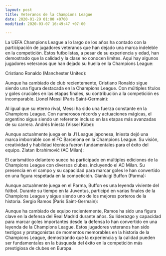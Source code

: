 ```yaml
---
layout: post
title: Veteranos de la Champions League
date: 2020-01-29 01:00 +0700
modified: 2020-03-07 16:49:47 +07:00

---
```


La UEFA Champions League a lo largo de los años ha contado con la participación de jugadores veteranos que han dejado una marca indeleble en la competición. Estos futbolistas, a pesar de su experiencia y edad, han demostrado que la calidad y la clase no conocen límites. Aquí hay algunos jugadores veteranos que han dejado su huella en la Champions League:

Cristiano Ronaldo (Manchester United):

Aunque ha cambiado de club recientemente, Cristiano Ronaldo sigue siendo una figura destacada en la Champions League. Con múltiples títulos y goles cruciales en las etapas finales, su contribución a la competición es incomparable.
Lionel Messi (Paris Saint-Germain):

Al igual que su eterno rival, Messi ha sido una fuerza constante en la Champions League. Con numerosos récords y actuaciones mágicas, el argentino sigue siendo un referente incluso en las etapas más avanzadas de su carrera.
Andrés Iniesta (Vissel Kobe):

Aunque actualmente juega en la J1 League japonesa, Iniesta dejó una marca imborrable con el FC Barcelona en la Champions League. Su visión, creatividad y habilidad técnica fueron fundamentales para el éxito del equipo.
Zlatan Ibrahimović (AC Milan):

El carismático delantero sueco ha participado en múltiples ediciones de la Champions League con diversos clubes, incluyendo el AC Milan. Su presencia en el campo y su capacidad para marcar goles le han convertido en una figura respetada en la competición.
Gianluigi Buffon (Parma):

Aunque actualmente juega en el Parma, Buffon es una leyenda viviente del fútbol. Durante su tiempo en la Juventus, participó en varias finales de la Champions League y sigue siendo uno de los mejores porteros de la historia.
Sergio Ramos (Paris Saint-Germain):

Aunque ha cambiado de equipo recientemente, Ramos ha sido una figura clave en la defensa del Real Madrid durante años. Su liderazgo y capacidad para marcar goles importantes desde la defensa lo han convertido en una leyenda de la Champions League.
Estos jugadores veteranos han sido testigos y protagonistas de momentos memorables en la historia de la Champions League, demostrando que la experiencia y la calidad pueden ser fundamentales en la búsqueda del éxito en la competición más prestigiosa de clubes en Europa.
